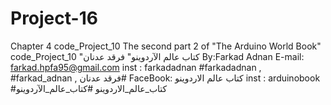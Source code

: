 # Project-16
 Chapter 4 code_Project_10 The second part 2 of "The Arduino World Book" code_Project_10 "كتاب عالم الآردوينو"
فرقد عدنان 
 By:Farkad Adnan
 E-mail: farkad.hpfa95@gmail.com
 inst : farkadadnan
 #farkadadnan , #farkad_adnan , فرقد عدنان#
 FaceBook: كتاب عالم الاردوينو
 inst : arduinobook
 #كتاب_عالم_الاردوينو  #كتاب_عالم_الآردوينو 

